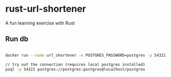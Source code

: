 # rust-url-shortener
A fun learning exercise with Rust


## Run db

```bash

docker run --name url_shortener -e POSTGRES_PASSWORD=postgres -p 54321:5432  -v $(pwd)/docker-entrypoint-initdb.d:/docker-entrypoint-initdb.d -d postgres:13.7

// try out the connection (requires local postgres installed)
psql -p 54321 postgres://postgres:postgres@localhost/postgres
```